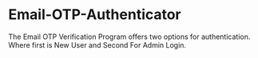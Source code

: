 # Email-OTP-Authenticator
The Email OTP Verification Program offers two options for authentication. Where first is New User and Second For Admin Login.
